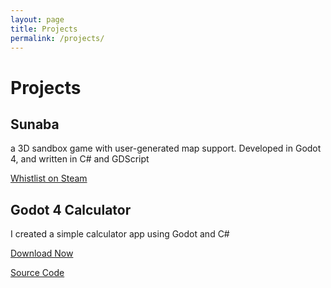 ```yaml
---
layout: page
title: Projects
permalink: /projects/
---
```


# Projects

## Sunaba

a 3D sandbox game with user-generated map support. Developed in Godot 4, and written in C# and GDScript


[Whistlist on Steam](https://sunaba.rocks)

## Godot 4 Calculator

I created a simple calculator app using Godot and C#

[Download Now](https://github.com/m1ntkat/Calculator/releases/tag/1.0)

[Source Code](https://github.com/m1ntkat/Calculator)
